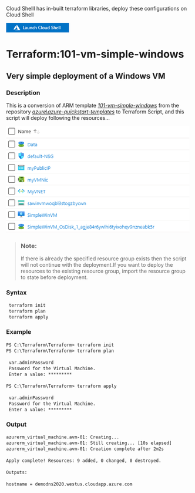 Cloud Shelll has in-built terraform libraries, deploy these configurations on Cloud Shell

[![cloudshell](cloudshell.png)](https://shell.azure.com)

# Terraform:101-vm-simple-windows

## Very simple deployment of a Windows VM
### Description 
 This is a conversion of ARM template *[101-vm-simple-windows](https://github.com/Azure/azure-quickstart-templates/tree/master/101-vm-simple-windows)* from the repository *[azure\azure-quickstart-templates](https://github.com/Azure/azure-quickstart-templates)*  to Terraform Script, and this script will deploy following the resources…
 
![result ](example.png)

> ### Note:
> If there is already the specified resource group exists then the script will not continue with the deployment.If you want to deploy the resources to the existing resource group, import the resource 
group to state before deployment.

### Syntax
  ```
   terraform init 
   terraform plan
   terraform apply
 ```  

 ### Example
 ```
 PS C:\Terraform\Terraform> terraform init 
 PS C:\Terraform\Terraform> terraform plan

  var.adminPassword
  Password for the Virtual Machine.
  Enter a value: *********

 PS C:\Terraform\Terraform> terraform apply 

  var.adminPassword
  Password for the Virtual Machine.
  Enter a value: *********
````

### Output

```
azurerm_virtual_machine.avm-01: Creating...
azurerm_virtual_machine.avm-01: Still creating... [10s elapsed]
azurerm_virtual_machine.avm-01: Creation complete after 2m2s 

Apply complete! Resources: 9 added, 0 changed, 0 destroyed.

Outputs:

hostname = demodns2020.westus.cloudapp.azure.com
```
